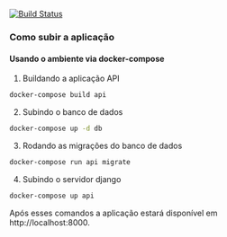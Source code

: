 [![Build Status](https://travis-ci.org/fga-eps-mds/Alohomora.svg?branch=devel)](https://travis-ci.org/fga-eps-mds/Alohomora)

### Como subir a aplicação

#### Usando o ambiente via docker-compose

1. Buildando a aplicação API

```bash
docker-compose build api
```

2. Subindo o banco de dados

```bash
docker-compose up -d db
```

3. Rodando as migrações do banco de dados

```bash
docker-compose run api migrate
```

4. Subindo o servidor django

```bash
docker-compose up api
```

Após esses comandos a aplicação estará disponível em http://localhost:8000.
